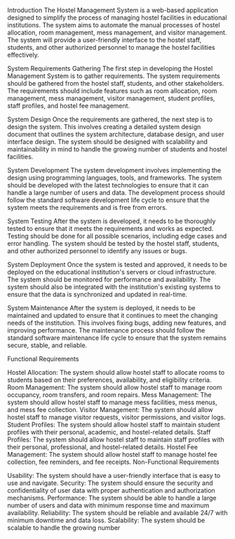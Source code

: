 Introduction
The Hostel Management System is a web-based application designed to simplify the process of managing hostel facilities in educational institutions. The system aims to automate the manual processes of hostel allocation, room management, mess management, and visitor management. The system will provide a user-friendly interface to the hostel staff, students, and other authorized personnel to manage the hostel facilities effectively.

System Requirements Gathering
The first step in developing the Hostel Management System is to gather requirements. The system requirements should be gathered from the hostel staff, students, and other stakeholders. The requirements should include features such as room allocation, room management, mess management, visitor management, student profiles, staff profiles, and hostel fee management.

System Design
Once the requirements are gathered, the next step is to design the system. This involves creating a detailed system design document that outlines the system architecture, database design, and user interface design. The system should be designed with scalability and maintainability in mind to handle the growing number of students and hostel facilities.

System Development
The system development involves implementing the design using programming languages, tools, and frameworks. The system should be developed with the latest technologies to ensure that it can handle a large number of users and data. The development process should follow the standard software development life cycle to ensure that the system meets the requirements and is free from errors.

System Testing
After the system is developed, it needs to be thoroughly tested to ensure that it meets the requirements and works as expected. Testing should be done for all possible scenarios, including edge cases and error handling. The system should be tested by the hostel staff, students, and other authorized personnel to identify any issues or bugs.

System Deployment
Once the system is tested and approved, it needs to be deployed on the educational institution's servers or cloud infrastructure. The system should be monitored for performance and availability. The system should also be integrated with the institution's existing systems to ensure that the data is synchronized and updated in real-time.

System Maintenance
After the system is deployed, it needs to be maintained and updated to ensure that it continues to meet the changing needs of the institution. This involves fixing bugs, adding new features, and improving performance. The maintenance process should follow the standard software maintenance life cycle to ensure that the system remains secure, stable, and reliable.

Functional Requirements

Hostel Allocation: The system should allow hostel staff to allocate rooms to students based on their preferences, availability, and eligibility criteria.
Room Management: The system should allow hostel staff to manage room occupancy, room transfers, and room repairs.
Mess Management: The system should allow hostel staff to manage mess facilities, mess menus, and mess fee collection.
Visitor Management: The system should allow hostel staff to manage visitor requests, visitor permissions, and visitor logs.
Student Profiles: The system should allow hostel staff to maintain student profiles with their personal, academic, and hostel-related details.
Staff Profiles: The system should allow hostel staff to maintain staff profiles with their personal, professional, and hostel-related details.
Hostel Fee Management: The system should allow hostel staff to manage hostel fee collection, fee reminders, and fee receipts.
Non-Functional Requirements

Usability: The system should have a user-friendly interface that is easy to use and navigate.
Security: The system should ensure the security and confidentiality of user data with proper authentication and authorization mechanisms.
Performance: The system should be able to handle a large number of users and data with minimum response time and maximum availability.
Reliability: The system should be reliable and available 24/7 with minimum downtime and data loss.
Scalability: The system should be scalable to handle the growing number


